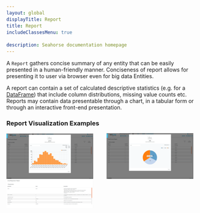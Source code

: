 ```yaml
---
layout: global
displayTitle: Report
title: Report
includeClassesMenu: true

description: Seahorse documentation homepage
---
```


A `Report` gathers concise summary of any entity that can be easily presented in a human-friendly manner.
Conciseness of report allows for presenting it to user via browser even for big data Entities.

A report can contain a set of calculated descriptive statistics
(e.g. for a [DataFrame](dataframe.html))
that include column distributions, missing value counts etc.
Reports may contain data presentable through a chart,
in a tabular form or through an interactive front-end presentation.

### Report Visualization Examples

<img src="report_01.png" alt="Report_01" style="width:45%" onclick="window.open('report_01.png', '_blank');">
&nbsp; &nbsp; &nbsp; &nbsp;
<img src="report_02.png" alt="Report_02" style="width:45%" onclick="window.open('report_02.png', '_blank');">

<img src="report_03.png" alt="Report_03" style="width:45%" onclick="window.open('report_03.png', '_blank');">
